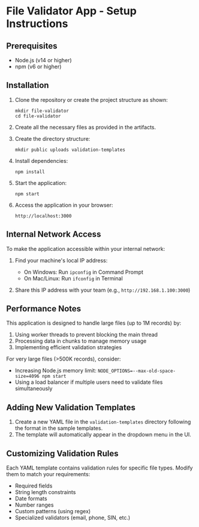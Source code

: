 # File Validator App - Setup Instructions

## Prerequisites
- Node.js (v14 or higher)
- npm (v6 or higher)

## Installation

1. Clone the repository or create the project structure as shown:
   ```
   mkdir file-validator
   cd file-validator
   ```

2. Create all the necessary files as provided in the artifacts.

3. Create the directory structure:
   ```
   mkdir public uploads validation-templates
   ```

4. Install dependencies:
   ```
   npm install
   ```

5. Start the application:
   ```
   npm start
   ```

6. Access the application in your browser:
   ```
   http://localhost:3000
   ```

## Internal Network Access

To make the application accessible within your internal network:

1. Find your machine's local IP address:
   - On Windows: Run `ipconfig` in Command Prompt
   - On Mac/Linux: Run `ifconfig` in Terminal

2. Share this IP address with your team (e.g., `http://192.168.1.100:3000`)

## Performance Notes

This application is designed to handle large files (up to 1M records) by:

1. Using worker threads to prevent blocking the main thread
2. Processing data in chunks to manage memory usage
3. Implementing efficient validation strategies

For very large files (>500K records), consider:
- Increasing Node.js memory limit: `NODE_OPTIONS=--max-old-space-size=4096 npm start`
- Using a load balancer if multiple users need to validate files simultaneously

## Adding New Validation Templates

1. Create a new YAML file in the `validation-templates` directory following the format in the sample templates.
2. The template will automatically appear in the dropdown menu in the UI.

## Customizing Validation Rules

Each YAML template contains validation rules for specific file types. Modify them to match your requirements:

- Required fields
- String length constraints
- Date formats
- Number ranges
- Custom patterns (using regex)
- Specialized validators (email, phone, SIN, etc.)